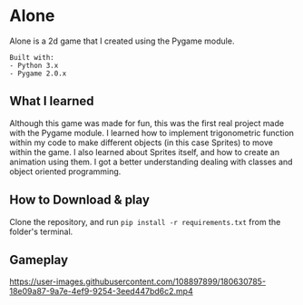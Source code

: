 # Alone

Alone is a 2d game that I created using the Pygame module.
```
Built with:
- Python 3.x
- Pygame 2.0.x
```

## What I learned

Although this game was made for fun, this was the first real project made with the Pygame module. I learned how to 
implement trigonometric function within my code to make different objects (in this case Sprites) to move within the
game. I also learned about Sprites itself, and how to create an animation using them. I got a better understanding
dealing with classes and object oriented programming.

## How to Download & play

Clone the repository, and run `pip install -r requirements.txt` from the folder's terminal.


## Gameplay
https://user-images.githubusercontent.com/108897899/180630785-18e09a87-9a7e-4ef9-9254-3eed447bd6c2.mp4

